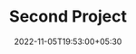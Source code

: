 ---
title: "Second Project"
date: 2022-11-05T19:53:00+05:30
draft: false
cover: 
    image: projects/images/download.jpeg
    alt: 'This is the cover image for second project.'
    caption: 'This is the caption of the image.'
summary: "This is a summary of the second project. Hope this helps."
tags: ["projects", "datascience"]
---